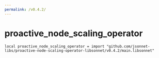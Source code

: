 ```yaml
---
permalink: /v0.4.2/
---
```


# proactive_node_scaling_operator

```jsonnet
local proactive_node_scaling_operator = import "github.com/jsonnet-libs/proactive-node-scaling-operator-libsonnet/v0.4.2/main.libsonnet"
```

